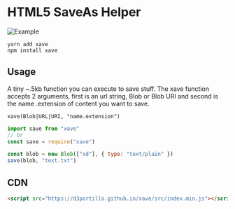# HTML5 SaveAs Helper

![Example](https://www.dropbox.com/s/6loiwgznoiihb0w/example.gif?raw=1)

```
yarn add xave
npm install xave
```

## Usage

A tiny ~.5kb function you can execute to save stuff. The xave function accepts 2 arguments, first is an url string, Blob or Blob URI and second is the name .extension of content you want to save.

`xave(Blob|URL|URI, "name.extension")`

```js
import save from "xave"
// Or
const save = require("xave")

const blob = new Blob(["xd"], { type: "text/plain" })
save(blob, "text.txt")
```

## CDN

```html
<script src="https://d3portillo.github.io/xave/src/index.min.js"></script>
```
